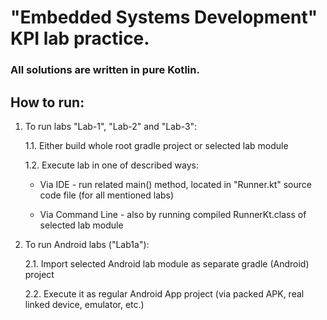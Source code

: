 # "Embedded Systems Development" KPI lab practice. 
### All solutions are written in pure Kotlin.


## How to run:

1. To run labs "Lab-1", "Lab-2" and "Lab-3": 

    1.1. Either build whole root gradle project or selected lab module
 
    1.2. Execute lab in one of described ways:
 
      * Via IDE - run related main() method, located in "Runner.kt" source code file (for all mentioned labs)
        
      * Via Command Line - also by running compiled RunnerKt.class of selected lab module
  
2. To run Android labs ("Lab1a"):

    2.1. Import selected Android lab module as separate gradle (Android) project
 
     2.2. Execute it as regular Android App project (via packed APK, real linked device, emulator, etc.)
